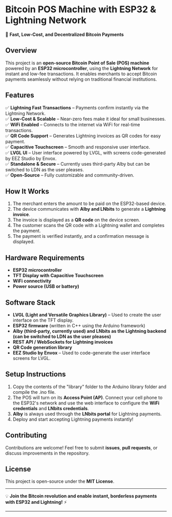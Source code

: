 # Bitcoin POS Machine with ESP32 & Lightning Network

🚀 **Fast, Low-Cost, and Decentralized Bitcoin Payments**

## Overview
This project is an **open-source Bitcoin Point of Sale (POS) machine** powered by an **ESP32 microcontroller**, using the **Lightning Network** for instant and low-fee transactions. It enables merchants to accept Bitcoin payments seamlessly without relying on traditional financial institutions.

## Features
✅ **Lightning Fast Transactions** – Payments confirm instantly via the Lightning Network.  
✅ **Low-Cost & Scalable** – Near-zero fees make it ideal for small businesses.  
✅ **WiFi Enabled** – Connects to the internet via WiFi for real-time transactions.  
✅ **QR Code Support** – Generates Lightning invoices as QR codes for easy payment.  
✅ **Capacitive Touchscreen** – Smooth and responsive user interface.  
✅ **LVGL UI** – User interface powered by LVGL, with screens code-generated by EEZ Studio by Envox.  
✅ **Standalone & Secure** – Currently uses third-party Alby but can be switched to LDN as the user pleases.  
✅ **Open-Source** – Fully customizable and community-driven.

## How It Works
1. The merchant enters the amount to be paid on the ESP32-based device.
2. The device communicates with **Alby and LNbits** to generate a **Lightning invoice**.
3. The invoice is displayed as a **QR code** on the device screen.
4. The customer scans the QR code with a Lightning wallet and completes the payment.
5. The payment is verified instantly, and a confirmation message is displayed.

## Hardware Requirements
- **ESP32 microcontroller**
- **TFT Display with Capacitive Touchscreen**
- **WiFi connectivity**
- **Power source (USB or battery)**

## Software Stack
- **LVGL (Light and Versatile Graphics Library)** – Used to create the user interface on the TFT display.
- **ESP32 firmware** (written in C++ using the Arduino framework)
- **Alby (third-party, currently used) and LNbits as the Lightning backend (can be switched to LDN as the user pleases)**
- **REST API / WebSockets for Lightning invoices**
- **QR Code generation library**
- **EEZ Studio by Envox** – Used to code-generate the user interface screens for LVGL.

## Setup Instructions
1. Copy the contents of the "library" folder to the Arduino library folder and compile the .ino file.
2. The POS will turn on its **Access Point (AP)**. Connect your cell phone to the ESP32's network and use the web interface to configure the **WiFi credentials** and **LNbits credentials**.
3. **Alby** is always used through the **LNbits portal** for Lightning payments.
4. Deploy and start accepting Lightning payments instantly!

## Contributing
Contributions are welcome! Feel free to submit **issues**, **pull requests**, or discuss improvements in the repository.

## License
This project is open-source under the **MIT License**.

---

💡 **Join the Bitcoin revolution and enable instant, borderless payments with ESP32 and Lightning!** ⚡

---



